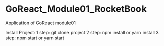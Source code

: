 # GoReact_Module01_RocketBook
Application of GoReact module01

Install Project:
1 step: git clone project 
2 step: npm install or yarn install 
3 step: npm start or yarn start 
